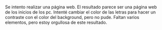 Se intento realizar una página web. 
El resultado parece ser una página web de los inicios de los pc. 
Intenté cambiar el color de las letras para hacer un contraste con el color del background, pero no pude. Faltan varios elementos, pero estoy orgullosa de este resultado. 